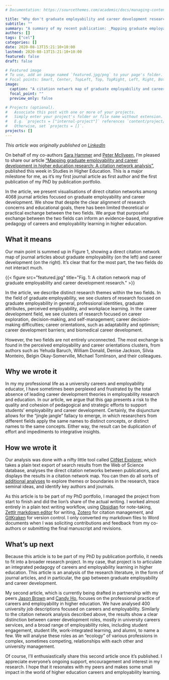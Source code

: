 ```yaml
---
# Documentation: https://sourcethemes.com/academic/docs/managing-content/

title: "Why don't graduate employability and career development research talk to each other?"
subtitle: ""
summary: "A summary of my recent publication: _Mapping graduate employability and career development in higher education research._"
authors: []
tags: ["cel"]
categories: []
date: 2020-08-13T15:21:10+10:00
lastmod: 2020-08-13T15:21:10+10:00
featured: false
draft: false

# Featured image
# To use, add an image named `featured.jpg/png` to your page's folder.
# Focal points: Smart, Center, TopLeft, Top, TopRight, Left, Right, BottomLeft, Bottom, BottomRight.
image:
  caption: "A citation network map of graduate employability and career development research."
  focal_point: ""
  preview_only: false

# Projects (optional).
#   Associate this post with one or more of your projects.
#   Simply enter your project's folder or file name without extension.
#   E.g. `projects = ["internal-project"]` references `content/project/deep-learning/index.md`.
#   Otherwise, set `projects = []`.
projects: []
---
```

_This article was originally published on [LinkedIn](https://www.linkedin.com/pulse/why-dont-graduate-employability-career-development-talk-michael-healy/)_

On behalf of my co-authors [Sara Hammer](https://scholar.google.com/citations?hl=en&user=ztaJR6gAAAAJ) and [Peter McIlveen](https://scholar.google.com/citations?hl=en&user=REysk9oAAAAJ), I’m pleased to share our article [“Mapping graduate employability and career development in higher education research: A citation network analysis”](https://srhe.tandfonline.com/doi/abs/10.1080/03075079.2020.1804851), published this week in Studies in Higher Education. This is a major milestone for me, as it’s my first journal article as first author and the first publication of my PhD by publication portfolio. 

In the article, we present visualisations of direct citation networks among 4068 journal articles focused on graduate employability and career development. We show that despite the clear alignment of research concerns and educational goals, there has been limited theoretical or practical exchange between the two fields. We argue that purposeful exchange between the two fields can inform an evidence-based, integrative pedagogy of careers and employability learning in higher education. 

## What it means
Our main point is summed up in Figure 1, showing a direct citation network map of journal articles about graduate employability (on the left) and career development (on the right). It’s clear that for the most part, the two fields do not interact much.   

{{< figure src="featured.jpg" title="Fig. 1: A citation network map of graduate employability and career development research." >}}

In the article, we describe distinct research themes within the two fields. In the field of graduate employability, we see clusters of research focused on graduate employability in general, professional identities, graduate attributes, perceived employability, and workplace learning. In the career development field, we see clusters of research focused on career exploration, decision-making, and self-management; career decision-making difficulties; career orientations, such as adaptability and optimism; career development barriers; and biomedical career development. 

However, the two fields are not entirely unconnected. The most exchange is found in the perceived employability and career orientations clusters, from authors such as Yehuda Baruch, William Donald, Denise Jackson, Silvia Monteiro, Belgin Okay-Somerville, Michael Tomlinson, and their colleagues. 

## Why we wrote it
In my my professional life as a university careers and employability educator, I have sometimes been perplexed and frustrated by the total absence of leading career development theories in employability research and education. In our article, we argue that this gap presents a risk to the quality and cohesion of pedagogical and strategic efforts to support students’ employability and career development. Certainly, the disjuncture allows for the “jingle jangle” fallacy to emerge, in which researchers from different fields apply the same names to distinct concepts, or distinct names to the same concepts. Either way, the result can be duplication of effort and impediments to integrative insights. 

## How we wrote it
Our analysis was done with a nifty little tool called [CitNet Explorer](https://www.citnetexplorer.nl/), which takes a plain text export of search results from the Web of Science database, analyses the direct citation networks between publications, and displays the results in a citation network map. You can then do all sorts of [additional analyses](https://arxiv.org/abs/1404.5322) to explore themes or boundaries in the research, trace seminal ideas, and identify key authors and journals. 

As this article is to be part of my PhD portfolio, I managed the project from start to finish and did the lion’s share of the actual writing. I worked almost entirely in a plain text writing workflow, using [Obsidian](https://obsidian.md/) for note-taking, [Zettlr markdown editor](https://www.zettlr.com/) for writing, [Zotero](https://www.zotero.org/) for citation management, and [GitKraken](https://www.gitkraken.com/) for version control. I only converted my markdown files to Word documents when I was soliciting contributions and feedback from my co-authors or submitting the final manuscript and revisions.

## What’s up next
Because this article is to be part of my PhD by publication portfolio, it needs to fit into a broader research project. In my case, that project is to articulate an integrated pedagogy of careers and employability learning in higher education. This article is an analysis of the research literature, in the form of journal articles, and in particular, the gap between graduate employability and career development. 

My second article, which is currently being drafted in partnership with my peers [Jason Brown](https://scholar.google.com/citations?hl=en&user=ZA4Stz8AAAAJ) and [Candy Ho](https://www.linkedin.com/in/candyho1118/?originalSubdomain=ca), focuses on the professional practice of careers and employability in higher education. We have analysed 400 university job descriptions focused on careers and employability. Similarly to the citation network analysis described above, the results show a clear distinction between career development roles, mostly in university careers services, and a broad range of employability roles, including student engagement, student life, work-integrated learning, and alumni, to name a few. We will analyse these roles as an “ecology” of various professions in complex, sometimes competing, relationships with each other and university management. 

Of course, I’ll enthusiastically share this second article once it’s published. I appreciate everyone’s ongoing support, encouragement and interest in my research. I hope that it resonates with my peers and makes some small impact in the world of higher education careers and employability learning. 


<div id="commento"></div>
<script defer
  src="https://cdn.commento.io/js/commento.js">
</script>
